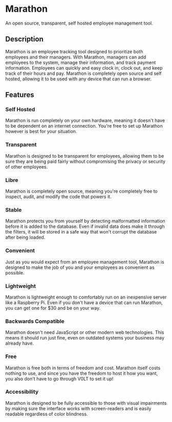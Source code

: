 # Marathon

An open source, transparent, self hosted employee management tool.


## Description

Marathon is an employee tracking tool designed to prioritize both employees and their managers. With Marathon, managers can add employees to the system, manage their information, and track payment information. Employees can quickly and easy clock in, clock out, and keep track of their hours and pay. Marathon is completely open source and self hosted, allowing it to be used with any device that can run a browser.


## Features

### Self Hosted

Marathon is run completely on your own hardware, meaning it doesn't have to be dependent on an internet connection. You're free to set up Marathon however is best for your situation.

### Transparent

Marathon is designed to be transparent for employees, allowing them to be sure they are being paid fairly without compromising the privacy or security of other employees.

### Libre

Marathon is completely open source, meaning you're completely free to inspect, audit, and modify the code that powers it.

### Stable

Marathon protects you from yourself by detecting malformatted information before it is added to the database. Even if invalid data does make it through the filters, it will be stored in a safe way that won't corrupt the database after being loaded.

### Convenient

Just as you would expect from an employee management tool, Marathon is designed to make the job of you and your employees as convenient as possible.

### Lightweight

Marathon is lightweight enough to comfortably run on an inexpensive server like a Raspberry Pi. Even if you don't have a device that can run Marathon, you can get one for $30 and be on your way.

### Backwards Compatible

Marathon doesn't need JavaScript or other modern web technologies. This means it should run just fine, even on outdated systems your business may already have.

### Free

Marathon is free both in terms of freedom and cost. Marathon itself costs nothing to use, and since you have the freedom to host it how you want, you also don't have to go through V0LT to set it up!

### Accessibility

Marathon is designed to be fully accessible to those with visual impairments by making sure the interface works with screen-readers and is easily readable regardless of color blindness.

